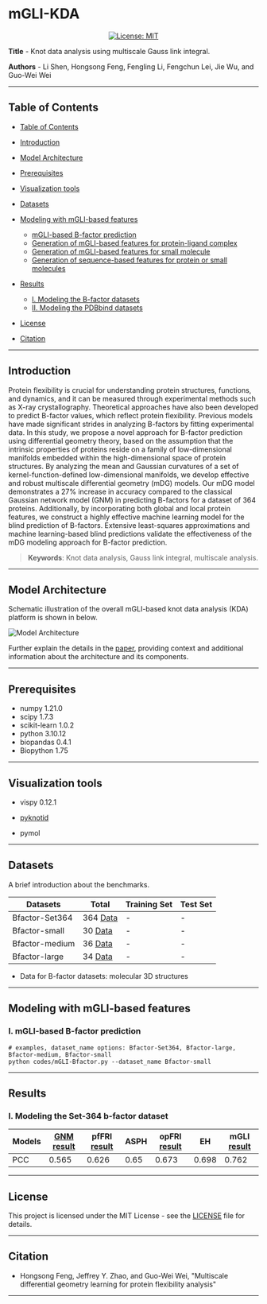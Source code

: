 # mGLI-KDA

<div align='center'>
 
<!-- [![preprint](https://img.shields.io/static/v1?label=arXiv&message=2310.12508&color=B31B1B)](https://www.google.com/) -->
[![License: MIT](https://img.shields.io/badge/License-MIT-yellow.svg)](https://opensource.org/licenses/MIT)

</div>

**Title** - Knot data analysis using multiscale Gauss link integral.

**Authors** - Li Shen, Hongsong Feng, Fengling Li, Fengchun Lei, Jie Wu, and Guo-Wei Wei

---

## Table of Contents

- [Table of Contents](#table-of-contents)
- [Introduction](#introduction)
- [Model Architecture](#model-architecture)
- [Prerequisites](#prerequisites)
- [Visualization tools](#Visualization-tools)
- [Datasets](#datasets)
- [Modeling with mGLI-based features](#Modeling-with-mGLI-based-features)
    - [mGLI-based B-factor prediction](#i-mgli-based-b-factor-prediction)
    - [Generation of mGLI-based features for protein-ligand complex](#II-Generation-of-mGLI-based-features-for-protein-ligand-complex)
    - [Generation of mGLI-based features for small molecule](#III-Generation-of-mGLI-based-features-for-small-molecule)
    - [Generation of sequence-based features for protein or small molecules](#IV-Generation-of-sequence-based-features-for-protein-or-small-molecules)

- [Results](#results)
    - [I. Modeling the B-factor datasets]()
    - [II. Modeling the PDBbind datasets]()
- [License](#license)
- [Citation](#citation)

---

## Introduction

Protein flexibility is crucial for understanding protein structures, functions, and dynamics, and it can be measured through experimental methods such as X-ray crystallography. Theoretical approaches have also been developed to predict B-factor values, which reflect protein flexibility. Previous models have made significant strides in analyzing B-factors by   fitting experimental data. In this study, we propose a novel approach for B-factor prediction using differential geometry theory, based on the assumption that the intrinsic properties of proteins reside on a family of low-dimensional manifolds embedded within the high-dimensional space of protein structures. By analyzing the mean and Gaussian curvatures of a set of kernel-function-defined low-dimensional manifolds, we develop effective and robust multiscale differential geometry (mDG) models. Our mDG model demonstrates a 27\% increase in accuracy compared to the classical Gaussian network model (GNM) in predicting B-factors for a dataset of 364 proteins. Additionally, by incorporating both global and local protein features, we construct a highly effective machine learning model for the blind prediction of B-factors. Extensive   least-squares approximations and machine learning-based blind predictions    validate the effectiveness of the mDG modeling approach for B-factor prediction.

> **Keywords**: Knot data analysis, Gauss link integral, multiscale analysis.

---

## Model Architecture

Schematic illustration of the overall mGLI-based knot data analysis (KDA) platform is shown in below.

![Model Architecture](concepts.png)

Further explain the details in the [paper](https://github.com/WeilabMSU/mGLI-KDA), providing context and additional information about the architecture and its components.

---

## Prerequisites

- numpy                     1.21.0
- scipy                     1.7.3
- scikit-learn              1.0.2
- python                    3.10.12
- biopandas                 0.4.1
- Biopython                 1.75

---
## Visualization tools

- vispy 0.12.1

- [pyknotid](https://github.com/SPOCKnots/pyknotid)

- pymol

--- 

## Datasets

A brief introduction about the benchmarks.

| Datasets                |Total    | Training Set                 | Test Set                                             |
|-|-----------------------------|------------------------------|------------------------------                        |
| Bfactor-Set364 | 364  [Data](./datasets)     |   -    |      -                                                            |
| Bfactor-small | 30     [Data](./datasets)  |   -    |      -                                                            |
| Bfactor-medium | 36    [Data](./datasets)  |   -    |      -                                                            |
| Bfactor-large | 34   [Data](./datasets)    |   -    |      -                                                            |

- Data for B-factor datasets: molecular 3D structures
---

## Modeling with mGLI-based features
### I. mGLI-based B-factor prediction

```shell
# examples, dataset_name options: Bfactor-Set364, Bfactor-large, Bfactor-medium, Bfactor-small
python codes/mGLI-Bfactor.py --dataset_name Bfactor-small
```
---
## Results

### I. Modeling the Set-364 b-factor dataset
| Models       | [GNM](https://dyn.life.nthu.edu.tw/oGNM/oGNM.php) [result](./Results)  | pfFRI [result](./Results)| ASPH | opFRI [result](./Results)| EH   | mGLI [result](./Results)|
|--------------|-------|-------|------|-------|------|------|
| PCC          | 0.565 | 0.626 | 0.65 | 0.673 | 0.698| 0.762|

---

## License

This project is licensed under the MIT License - see the [LICENSE](LICENSE) file for details.

---

## Citation

- Hongsong Feng, Jeffrey Y. Zhao, and Guo-Wei Wei, "Multiscale differential geometry learning for protein flexibility analysis"

---
